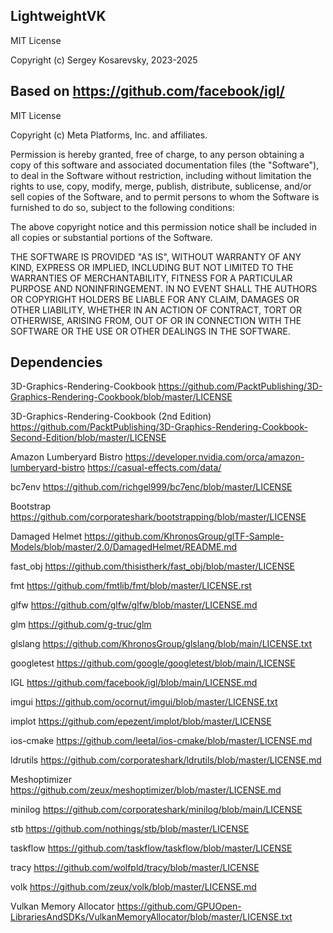 ## LightweightVK

MIT License

Copyright (c) Sergey Kosarevsky, 2023-2025

## Based on https://github.com/facebook/igl/

MIT License

Copyright (c) Meta Platforms, Inc. and affiliates.

Permission is hereby granted, free of charge, to any person obtaining a copy
of this software and associated documentation files (the "Software"), to deal
in the Software without restriction, including without limitation the rights
to use, copy, modify, merge, publish, distribute, sublicense, and/or sell
copies of the Software, and to permit persons to whom the Software is
furnished to do so, subject to the following conditions:

The above copyright notice and this permission notice shall be included in all
copies or substantial portions of the Software.

THE SOFTWARE IS PROVIDED "AS IS", WITHOUT WARRANTY OF ANY KIND, EXPRESS OR
IMPLIED, INCLUDING BUT NOT LIMITED TO THE WARRANTIES OF MERCHANTABILITY,
FITNESS FOR A PARTICULAR PURPOSE AND NONINFRINGEMENT. IN NO EVENT SHALL THE
AUTHORS OR COPYRIGHT HOLDERS BE LIABLE FOR ANY CLAIM, DAMAGES OR OTHER
LIABILITY, WHETHER IN AN ACTION OF CONTRACT, TORT OR OTHERWISE, ARISING FROM,
OUT OF OR IN CONNECTION WITH THE SOFTWARE OR THE USE OR OTHER DEALINGS IN THE
SOFTWARE.

## Dependencies

3D-Graphics-Rendering-Cookbook
https://github.com/PacktPublishing/3D-Graphics-Rendering-Cookbook/blob/master/LICENSE

3D-Graphics-Rendering-Cookbook (2nd Edition)
https://github.com/PacktPublishing/3D-Graphics-Rendering-Cookbook-Second-Edition/blob/master/LICENSE

Amazon Lumberyard Bistro
https://developer.nvidia.com/orca/amazon-lumberyard-bistro
https://casual-effects.com/data/

bc7env
https://github.com/richgel999/bc7enc/blob/master/LICENSE

Bootstrap
https://github.com/corporateshark/bootstrapping/blob/master/LICENSE

Damaged Helmet
https://github.com/KhronosGroup/glTF-Sample-Models/blob/master/2.0/DamagedHelmet/README.md

fast_obj
https://github.com/thisistherk/fast_obj/blob/master/LICENSE

fmt
https://github.com/fmtlib/fmt/blob/master/LICENSE.rst

glfw
https://github.com/glfw/glfw/blob/master/LICENSE.md

glm
https://github.com/g-truc/glm

glslang
https://github.com/KhronosGroup/glslang/blob/main/LICENSE.txt

googletest
https://github.com/google/googletest/blob/main/LICENSE

IGL
https://github.com/facebook/igl/blob/main/LICENSE.md

imgui
https://github.com/ocornut/imgui/blob/master/LICENSE.txt

implot
https://github.com/epezent/implot/blob/master/LICENSE

ios-cmake
https://github.com/leetal/ios-cmake/blob/master/LICENSE.md

ldrutils
https://github.com/corporateshark/ldrutils/blob/master/LICENSE.md

Meshoptimizer
https://github.com/zeux/meshoptimizer/blob/master/LICENSE.md

minilog
https://github.com/corporateshark/minilog/blob/main/LICENSE

stb
https://github.com/nothings/stb/blob/master/LICENSE

taskflow
https://github.com/taskflow/taskflow/blob/master/LICENSE

tracy
https://github.com/wolfpld/tracy/blob/master/LICENSE

volk
https://github.com/zeux/volk/blob/master/LICENSE.md

Vulkan Memory Allocator
https://github.com/GPUOpen-LibrariesAndSDKs/VulkanMemoryAllocator/blob/master/LICENSE.txt
